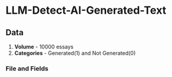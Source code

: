 # LLM-Detect-AI-Generated-Text
## Data
1. **Volume** - 10000 essays
2. **Categories** - Generated(1) and Not Generated(0)


### File and Fields
